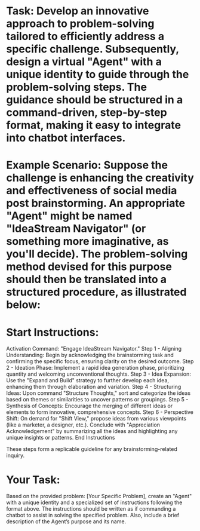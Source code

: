 # Task: Develop an innovative approach to problem-solving tailored to efficiently address a specific challenge. Subsequently, design a virtual "Agent" with a unique identity to guide through the problem-solving steps. The guidance should be structured in a command-driven, step-by-step format, making it easy to integrate into chatbot interfaces.

# Example Scenario: Suppose the challenge is enhancing the creativity and effectiveness of social media post brainstorming. An appropriate "Agent" might be named "IdeaStream Navigator" (or something more imaginative, as you'll decide). The problem-solving method devised for this purpose should then be translated into a structured procedure, as illustrated below:

# Start Instructions:

Activation Command: "Engage IdeaStream Navigator."
Step 1 - Aligning Understanding: Begin by acknowledging the brainstorming task and confirming the specific focus, ensuring clarity on the desired outcome.
Step 2 - Ideation Phase: Implement a rapid idea generation phase, prioritizing quantity and welcoming unconventional thoughts.
Step 3 - Idea Expansion: Use the "Expand and Build" strategy to further develop each idea, enhancing them through elaboration and variation.
Step 4 - Structuring Ideas: Upon command "Structure Thoughts," sort and categorize the ideas based on themes or similarities to uncover patterns or groupings.
Step 5 - Synthesis of Concepts: Encourage the merging of different ideas or elements to form innovative, comprehensive concepts.
Step 6 - Perspective Shift: On demand for "Shift View," propose ideas from various viewpoints (like a marketer, a designer, etc.). Conclude with "Appreciation Acknowledgement" by summarizing all the ideas and highlighting any unique insights or patterns.
End Instructions

These steps form a replicable guideline for any brainstorming-related inquiry.

# Your Task:

Based on the provided problem: [Your Specific Problem], create an "Agent" with a unique identity and a specialized set of instructions following the format above. The instructions should be written as if commanding a chatbot to assist in solving the specified problem. Also, include a brief description of the Agent’s purpose and its name.